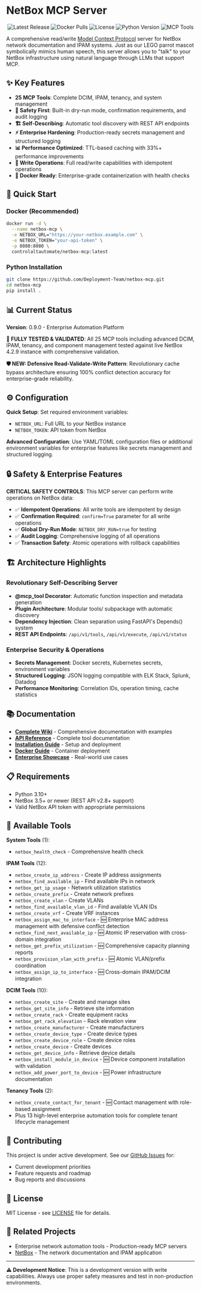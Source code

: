 # NetBox MCP Server

<p align="center">
  <img src="https://img.shields.io/github/v/release/Deployment-Team/netbox-mcp" alt="Latest Release">
  <img src="https://img.shields.io/docker/pulls/controlaltautomate/netbox-mcp" alt="Docker Pulls">
  <img src="https://img.shields.io/github/license/Deployment-Team/netbox-mcp" alt="License">
  <img src="https://img.shields.io/badge/python-3.10+-blue.svg" alt="Python Version">
  <img src="https://img.shields.io/badge/MCP%20Tools-25-brightgreen" alt="MCP Tools">
</p>

A comprehensive read/write [Model Context Protocol](https://modelcontextprotocol.io/) server for NetBox network documentation and IPAM systems. Just as our LEGO parrot mascot symbolically mimics human speech, this server allows you to "talk" to your NetBox infrastructure using natural language through LLMs that support MCP.

## ✨ Key Features

- **25 MCP Tools**: Complete DCIM, IPAM, tenancy, and system management
- **🔐 Safety First**: Built-in dry-run mode, confirmation requirements, and audit logging
- **🏗️ Self-Describing**: Automatic tool discovery with REST API endpoints
- **⚡ Enterprise Hardening**: Production-ready secrets management and structured logging
- **📊 Performance Optimized**: TTL-based caching with 33%+ performance improvements
- **🔄 Write Operations**: Full read/write capabilities with idempotent operations
- **🐳 Docker Ready**: Enterprise-grade containerization with health checks

## 🚀 Quick Start

### Docker (Recommended)

```bash
docker run -d \
  --name netbox-mcp \
  -e NETBOX_URL="https://your-netbox.example.com" \
  -e NETBOX_TOKEN="your-api-token" \
  -p 8080:8080 \
  controlaltautomate/netbox-mcp:latest
```

### Python Installation

```bash
git clone https://github.com/Deployment-Team/netbox-mcp.git
cd netbox-mcp
pip install .
```

## 📊 Current Status

**Version**: 0.9.0 - Enterprise Automation Platform

**🎉 FULLY TESTED & VALIDATED**: All 25 MCP tools including advanced DCIM, IPAM, tenancy, and component management tested against live NetBox 4.2.9 instance with comprehensive validation.

**🛡️ NEW: Defensive Read-Validate-Write Pattern**: Revolutionary cache bypass architecture ensuring 100% conflict detection accuracy for enterprise-grade reliability.

## ⚙️ Configuration

**Quick Setup**: Set required environment variables:

- `NETBOX_URL`: Full URL to your NetBox instance
- `NETBOX_TOKEN`: API token from NetBox

**Advanced Configuration**: Use YAML/TOML configuration files or additional environment variables for enterprise features like secrets management and structured logging.

## 🔒 Safety & Enterprise Features

**CRITICAL SAFETY CONTROLS**: This MCP server can perform write operations on NetBox data:

- ✅ **Idempotent Operations**: All write tools are idempotent by design
- ✅ **Confirmation Required**: `confirm=True` parameter for all write operations
- ✅ **Global Dry-Run Mode**: `NETBOX_DRY_RUN=true` for testing
- ✅ **Audit Logging**: Comprehensive logging of all operations
- ✅ **Transaction Safety**: Atomic operations with rollback capabilities

## 🏗️ Architecture Highlights

### Revolutionary Self-Describing Server
- **@mcp_tool Decorator**: Automatic function inspection and metadata generation
- **Plugin Architecture**: Modular tools/ subpackage with automatic discovery
- **Dependency Injection**: Clean separation using FastAPI's Depends() system
- **REST API Endpoints**: `/api/v1/tools`, `/api/v1/execute`, `/api/v1/status`

### Enterprise Security & Operations
- **Secrets Management**: Docker secrets, Kubernetes secrets, environment variables
- **Structured Logging**: JSON logging compatible with ELK Stack, Splunk, Datadog
- **Performance Monitoring**: Correlation IDs, operation timing, cache statistics

## 📚 Documentation

- **[Complete Wiki](https://github.com/Deployment-Team/netbox-mcp/wiki)** - Comprehensive documentation with examples
- **[API Reference](https://github.com/Deployment-Team/netbox-mcp/wiki/API-Reference)** - Complete tool documentation
- **[Installation Guide](https://github.com/Deployment-Team/netbox-mcp/wiki/Installation)** - Setup and deployment
- **[Docker Guide](https://github.com/Deployment-Team/netbox-mcp/wiki/Docker)** - Container deployment
- **[Enterprise Showcase](https://github.com/Deployment-Team/netbox-mcp/wiki/Enterprise-Showcase)** - Real-world use cases

## 📋 Requirements

- Python 3.10+
- NetBox 3.5+ or newer (REST API v2.8+ support)
- Valid NetBox API token with appropriate permissions

## 🚀 Available Tools

**System Tools** (1):
- `netbox_health_check` - Comprehensive health check

**IPAM Tools** (12):
- `netbox_create_ip_address` - Create IP address assignments
- `netbox_find_available_ip` - Find available IPs in network
- `netbox_get_ip_usage` - Network utilization statistics
- `netbox_create_prefix` - Create network prefixes
- `netbox_create_vlan` - Create VLANs
- `netbox_find_available_vlan_id` - Find available VLAN IDs
- `netbox_create_vrf` - Create VRF instances
- `netbox_assign_mac_to_interface` - 🆕 Enterprise MAC address management with defensive conflict detection
- `netbox_find_next_available_ip` - 🆕 Atomic IP reservation with cross-domain integration
- `netbox_get_prefix_utilization` - 🆕 Comprehensive capacity planning reports
- `netbox_provision_vlan_with_prefix` - 🆕 Atomic VLAN/prefix coordination
- `netbox_assign_ip_to_interface` - 🆕 Cross-domain IPAM/DCIM integration

**DCIM Tools** (10):
- `netbox_create_site` - Create and manage sites
- `netbox_get_site_info` - Retrieve site information
- `netbox_create_rack` - Create equipment racks
- `netbox_get_rack_elevation` - Rack elevation view
- `netbox_create_manufacturer` - Create manufacturers
- `netbox_create_device_type` - Create device types
- `netbox_create_device_role` - Create device roles
- `netbox_create_device` - Create devices
- `netbox_get_device_info` - Retrieve device details
- `netbox_install_module_in_device` - 🆕 Device component installation with validation
- `netbox_add_power_port_to_device` - 🆕 Power infrastructure documentation

**Tenancy Tools** (2):
- `netbox_create_contact_for_tenant` - 🆕 Contact management with role-based assignment
- Plus 13 high-level enterprise automation tools for complete tenant lifecycle management

## 🤝 Contributing

This project is under active development. See our [GitHub Issues](https://github.com/Deployment-Team/netbox-mcp/issues) for:

- Current development priorities
- Feature requests and roadmap
- Bug reports and discussions

## 📄 License

MIT License - see [LICENSE](LICENSE) file for details.

## 🔗 Related Projects

- Enterprise network automation tools - Production-ready MCP servers
- [NetBox](https://github.com/netbox-community/netbox) - The network documentation and IPAM application

---

**⚠️ Development Notice**: This is a development version with write capabilities. Always use proper safety measures and test in non-production environments.